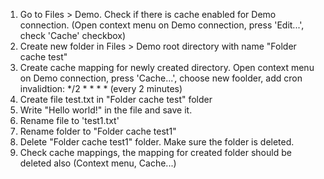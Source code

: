 1. Go to Files > Demo. Check if there is cache enabled for Demo connection. (Open context menu on Demo connection, press 'Edit...', check 'Cache' checkbox)
2. Create new folder in Files > Demo root directory with name "Folder cache test"
3. Create cache mapping for newly created directory. Open context menu on Demo connection, press 'Cache...', choose new foolder, add cron invalidtion: */2 * * * * (every 2 minutes)
4. Create file test.txt in "Folder cache test" folder
5. Write "Hello world!" in the file and save it.
6. Rename file to 'test1.txt'
7. Rename folder to "Folder cache test1"
8. Delete "Folder cache test1" folder. Make sure the folder is deleted.
9. Check cache mappings, the mapping for created folder should be deleted also (Context menu, Cache...)